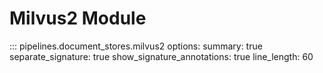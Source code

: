 # Milvus2 Module

::: pipelines.document_stores.milvus2
    options:
        summary: true
        separate_signature: true
        show_signature_annotations: true
        line_length: 60
